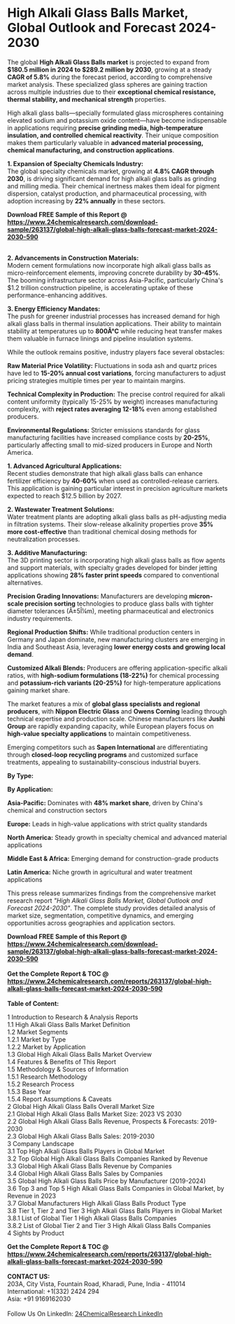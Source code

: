<h1>High Alkali Glass Balls Market, Global Outlook and Forecast 2024-2030</h1><p>The global <strong>High Alkali Glass Balls market</strong> is projected to expand from <strong>$180.5 million in 2024 to $289.2 million by 2030</strong>, growing at a steady <strong>CAGR of 5.8%</strong> during the forecast period, according to comprehensive market analysis. These specialized glass spheres are gaining traction across multiple industries due to their <strong>exceptional chemical resistance, thermal stability, and mechanical strength</strong> properties.</p><p>High alkali glass balls—specially formulated glass microspheres containing elevated sodium and potassium oxide content—have become indispensable in applications requiring <strong>precise grinding media, high-temperature insulation, and controlled chemical reactivity</strong>. Their unique composition makes them particularly valuable in <strong>advanced material processing, chemical manufacturing, and construction applications</strong>.</p><p><strong>1. Expansion of Specialty Chemicals Industry:</strong><br>
The global specialty chemicals market, growing at <strong>4.8% CAGR through 2030</strong>, is driving significant demand for high alkali glass balls as grinding and milling media. Their chemical inertness makes them ideal for pigment dispersion, catalyst production, and pharmaceutical processing, with adoption increasing by <strong>22% annually</strong> in these sectors.</p><div><b>Download FREE Sample of this Report @ 
            <a href="https://www.24chemicalresearch.com/download-sample/263137/global-high-alkali-glass-balls-forecast-market-2024-2030-590">
            https://www.24chemicalresearch.com/download-sample/263137/global-high-alkali-glass-balls-forecast-market-2024-2030-590</a></b></div><br><p><strong>2. Advancements in Construction Materials:</strong><br>
Modern cement formulations now incorporate high alkali glass balls as micro-reinforcement elements, improving concrete durability by <strong>30-45%</strong>. The booming infrastructure sector across Asia-Pacific, particularly China's $1.2 trillion construction pipeline, is accelerating uptake of these performance-enhancing additives.</p><p><strong>3. Energy Efficiency Mandates:</strong><br>
The push for greener industrial processes has increased demand for high alkali glass balls in thermal insulation applications. Their ability to maintain stability at temperatures up to <strong>800Â°C</strong> while reducing heat transfer makes them valuable in furnace linings and pipeline insulation systems.</p><p>While the outlook remains positive, industry players face several obstacles:</p><p><strong>Raw Material Price Volatility:</strong> Fluctuations in soda ash and quartz prices have led to <strong>15-20% annual cost variations</strong>, forcing manufacturers to adjust pricing strategies multiple times per year to maintain margins.</p><p><strong>Technical Complexity in Production:</strong> The precise control required for alkali content uniformity (typically 15-25% by weight) increases manufacturing complexity, with <strong>reject rates averaging 12-18%</strong> even among established producers.</p><p><strong>Environmental Regulations:</strong> Stricter emissions standards for glass manufacturing facilities have increased compliance costs by <strong>20-25%</strong>, particularly affecting small to mid-sized producers in Europe and North America.</p><p><strong>1. Advanced Agricultural Applications:</strong><br>
Recent studies demonstrate that high alkali glass balls can enhance fertilizer efficiency by <strong>40-60%</strong> when used as controlled-release carriers. This application is gaining particular interest in precision agriculture markets expected to reach $12.5 billion by 2027.</p><p><strong>2. Wastewater Treatment Solutions:</strong><br>
Water treatment plants are adopting alkali glass balls as pH-adjusting media in filtration systems. Their slow-release alkalinity properties prove <strong>35% more cost-effective</strong> than traditional chemical dosing methods for neutralization processes.</p><p><strong>3. Additive Manufacturing:</strong><br>
The 3D printing sector is incorporating high alkali glass balls as flow agents and support materials, with specialty grades developed for binder jetting applications showing <strong>28% faster print speeds</strong> compared to conventional alternatives.</p><p><strong>Precision Grading Innovations:</strong> Manufacturers are developing <strong>micron-scale precision sorting</strong> technologies to produce glass balls with tighter diameter tolerances (Â±5Î¼m), meeting pharmaceutical and electronics industry requirements.</p><p><strong>Regional Production Shifts:</strong> While traditional production centers in Germany and Japan dominate, new manufacturing clusters are emerging in India and Southeast Asia, leveraging <strong>lower energy costs and growing local demand</strong>.</p><p><strong>Customized Alkali Blends:</strong> Producers are offering application-specific alkali ratios, with <strong>high-sodium formulations (18-22%)</strong> for chemical processing and <strong>potassium-rich variants (20-25%)</strong> for high-temperature applications gaining market share.</p><p>The market features a mix of <strong>global glass specialists and regional producers</strong>, with <strong>Nippon Electric Glass</strong> and <strong>Owens Corning</strong> leading through technical expertise and production scale. Chinese manufacturers like <strong>Jushi Group</strong> are rapidly expanding capacity, while European players focus on <strong>high-value specialty applications</strong> to maintain competitiveness.</p><p>Emerging competitors such as <strong>Sapen International</strong> are differentiating through <strong>closed-loop recycling programs</strong> and customized surface treatments, appealing to sustainability-conscious industrial buyers.</p><p><strong>By Type:</strong></p><p><strong>By Application:</strong></p><p><strong>Asia-Pacific:</strong> Dominates with <strong>48% market share</strong>, driven by China's chemical and construction sectors</p><p><strong>Europe:</strong> Leads in high-value applications with strict quality standards</p><p><strong>North America:</strong> Steady growth in specialty chemical and advanced material applications</p><p><strong>Middle East &amp; Africa:</strong> Emerging demand for construction-grade products</p><p><strong>Latin America:</strong> Niche growth in agricultural and water treatment applications</p><p>This press release summarizes findings from the comprehensive market research report <em>"High Alkali Glass Balls Market, Global Outlook and Forecast 2024-2030"</em>. The complete study provides detailed analysis of market size, segmentation, competitive dynamics, and emerging opportunities across geographies and application sectors.</p><div><b>Download FREE Sample of this Report @ 
            <a href="https://www.24chemicalresearch.com/download-sample/263137/global-high-alkali-glass-balls-forecast-market-2024-2030-590">
            https://www.24chemicalresearch.com/download-sample/263137/global-high-alkali-glass-balls-forecast-market-2024-2030-590</a></b></div><br><div><b>Get the Complete Report & TOC @ 
            <a href="https://www.24chemicalresearch.com/reports/263137/global-high-alkali-glass-balls-forecast-market-2024-2030-590">
            https://www.24chemicalresearch.com/reports/263137/global-high-alkali-glass-balls-forecast-market-2024-2030-590</a></b></div><br>
            <b>Table of Content:</b><p>1 Introduction to Research & Analysis Reports<br />
    1.1 High Alkali Glass Balls Market Definition<br />
    1.2 Market Segments<br />
        1.2.1 Market by Type<br />
        1.2.2 Market by Application<br />
    1.3 Global High Alkali Glass Balls Market Overview<br />
    1.4 Features & Benefits of This Report<br />
    1.5 Methodology & Sources of Information<br />
        1.5.1 Research Methodology<br />
        1.5.2 Research Process<br />
        1.5.3 Base Year<br />
        1.5.4 Report Assumptions & Caveats<br />
2 Global High Alkali Glass Balls Overall Market Size<br />
    2.1 Global High Alkali Glass Balls Market Size: 2023 VS 2030<br />
    2.2 Global High Alkali Glass Balls Revenue, Prospects & Forecasts: 2019-2030<br />
    2.3 Global High Alkali Glass Balls Sales: 2019-2030<br />
3 Company Landscape<br />
    3.1 Top High Alkali Glass Balls Players in Global Market<br />
    3.2 Top Global High Alkali Glass Balls Companies Ranked by Revenue<br />
    3.3 Global High Alkali Glass Balls Revenue by Companies<br />
    3.4 Global High Alkali Glass Balls Sales by Companies<br />
    3.5 Global High Alkali Glass Balls Price by Manufacturer (2019-2024)<br />
    3.6 Top 3 and Top 5 High Alkali Glass Balls Companies in Global Market, by Revenue in 2023<br />
    3.7 Global Manufacturers High Alkali Glass Balls Product Type<br />
    3.8 Tier 1, Tier 2 and Tier 3 High Alkali Glass Balls Players in Global Market<br />
        3.8.1 List of Global Tier 1 High Alkali Glass Balls Companies<br />
        3.8.2 List of Global Tier 2 and Tier 3 High Alkali Glass Balls Companies<br />
4 Sights by Product</p><div><b>Get the Complete Report & TOC @ 
            <a href="https://www.24chemicalresearch.com/reports/263137/global-high-alkali-glass-balls-forecast-market-2024-2030-590">
            https://www.24chemicalresearch.com/reports/263137/global-high-alkali-glass-balls-forecast-market-2024-2030-590</a></b></div><br><b>CONTACT US:</b><br>
            203A, City Vista, Fountain Road, Kharadi, Pune, India - 411014<br>
            International: +1(332) 2424 294<br>
            Asia: +91 9169162030 <br><br>
            Follow Us On LinkedIn: <a href="https://www.linkedin.com/company/24chemicalresearch/">24ChemicalResearch LinkedIn</a>